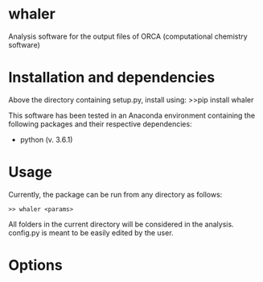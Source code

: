 # whaler
Analysis software for the output files of ORCA (computational chemistry software)

# Installation and dependencies
Above the directory containing setup.py, install using:
    >>pip install whaler

This software has been tested in an Anaconda environment containing the 
following packages and their respective dependencies:
- python (v. 3.6.1)

# Usage
Currently, the package can be run from any directory as follows:

    >> whaler <params>
    
All folders in the current directory will be considered in the analysis. 
config.py is meant to be easily edited by the user. 

# Options